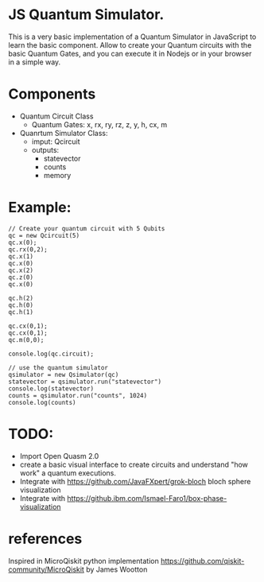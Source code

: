 # JS Quantum Simulator.

This is a very basic implementation of a Quantum Simulator in JavaScript to learn the basic component.
Allow to create your Quantum circuits with the basic Quantum Gates, and you can execute it in Nodejs or in your browser in a simple way.

# Components
- Quantum Circuit Class
    - Quantum Gates: x, rx, ry, rz, z, y, h, cx, m
- Quanrtum Simulator Class: 
    - imput: Qcircuit
    - outputs: 
        - statevector
        - counts
        - memory

# Example:
    // Create your quantum circuit with 5 Qubits
    qc = new Qcircuit(5)
    qc.x(0);
    qc.rx(0,2);
    qc.x(1)
    qc.x(0)
    qc.x(2)
    qc.z(0)
    qc.x(0)
    
    qc.h(2)
    qc.h(0)
    qc.h(1)
    
    qc.cx(0,1);
    qc.cx(0,1);
    qc.m(0,0);
    
    console.log(qc.circuit);
    
    // use the quantum simulator
    qsimulator = new Qsimulator(qc)
    statevector = qsimulator.run("statevector")
    console.log(statevector)
    counts = qsimulator.run("counts", 1024)
    console.log(counts)


# TODO:
- Import Open Quasm 2.0
- create a basic visual interface to create circuits and understand "how work" a quantum executions.
- Integrate with https://github.com/JavaFXpert/grok-bloch bloch sphere visualization
- Integrate with https://github.ibm.com/Ismael-Faro1/box-phase-visualization

# references
Inspired in MicroQiskit python implementation https://github.com/qiskit-community/MicroQiskit by James Wootton





